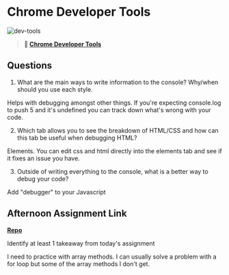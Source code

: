# Chrome Developer Tools

![dev-tools](https://bcw.blob.core.windows.net/public/img/lesson-images/4571780153354770)

> **📖 [Chrome Developer Tools](https://codeworksacademy.com/fs-student-guide/resources/wk2/03-Chrome-Dev-Tools)**

## Questions

1. What are the main ways to write information to the console? Why/when should you use each style.

Helps with debugging amongst other things. If you're expecting console.log to push 5 and it's undefined you can track down what's wrong with your code.

2. Which tab allows you to see the breakdown of HTML/CSS and how can this tab be useful when debugging HTML?

Elements. You can edit css and html directly into the elements tab and see if it fixes an issue you have.

3. Outside of writing everything to the console, what is a better way to debug your code?

Add "debugger" to your Javascript

## Afternoon Assignment Link

**[Repo](https://github.com/ryanmera3/Afternoon-challengeD3)**

Identify at least 1 takeaway from today's assignment

I need to practice with array methods. I can usually solve a problem with a for loop but some of the array methods I don't get.
